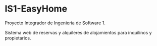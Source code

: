 # IS1-EasyHome
Proyecto Integrador de Ingeniería de Software 1.

Sistema web de reservas y alquileres de alojamientos para inquilinos y propietarios.
